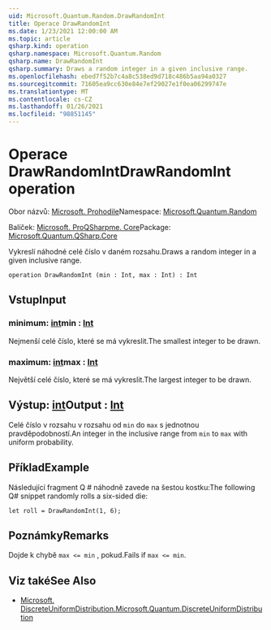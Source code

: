 ```yaml
---
uid: Microsoft.Quantum.Random.DrawRandomInt
title: Operace DrawRandomInt
ms.date: 1/23/2021 12:00:00 AM
ms.topic: article
qsharp.kind: operation
qsharp.namespace: Microsoft.Quantum.Random
qsharp.name: DrawRandomInt
qsharp.summary: Draws a random integer in a given inclusive range.
ms.openlocfilehash: ebed7f52b7c4a8c538ed9d718c486b5aa94a0327
ms.sourcegitcommit: 71605ea9cc630e84e7ef29027e1f0ea06299747e
ms.translationtype: MT
ms.contentlocale: cs-CZ
ms.lasthandoff: 01/26/2021
ms.locfileid: "98851145"
---
```

# <a name="drawrandomint-operation"></a><span data-ttu-id="99ba0-102">Operace DrawRandomInt</span><span class="sxs-lookup"><span data-stu-id="99ba0-102">DrawRandomInt operation</span></span>

<span data-ttu-id="99ba0-103">Obor názvů: [Microsoft. Prohodile](xref:Microsoft.Quantum.Random)</span><span class="sxs-lookup"><span data-stu-id="99ba0-103">Namespace: [Microsoft.Quantum.Random](xref:Microsoft.Quantum.Random)</span></span>

<span data-ttu-id="99ba0-104">Balíček: [Microsoft. ProQSharpme. Core](https://nuget.org/packages/Microsoft.Quantum.QSharp.Core)</span><span class="sxs-lookup"><span data-stu-id="99ba0-104">Package: [Microsoft.Quantum.QSharp.Core](https://nuget.org/packages/Microsoft.Quantum.QSharp.Core)</span></span>


<span data-ttu-id="99ba0-105">Vykreslí náhodné celé číslo v daném rozsahu.</span><span class="sxs-lookup"><span data-stu-id="99ba0-105">Draws a random integer in a given inclusive range.</span></span>

```qsharp
operation DrawRandomInt (min : Int, max : Int) : Int
```


## <a name="input"></a><span data-ttu-id="99ba0-106">Vstup</span><span class="sxs-lookup"><span data-stu-id="99ba0-106">Input</span></span>

### <a name="min--int"></a><span data-ttu-id="99ba0-107">minimum: [int](xref:microsoft.quantum.lang-ref.int)</span><span class="sxs-lookup"><span data-stu-id="99ba0-107">min : [Int](xref:microsoft.quantum.lang-ref.int)</span></span>

<span data-ttu-id="99ba0-108">Nejmenší celé číslo, které se má vykreslit.</span><span class="sxs-lookup"><span data-stu-id="99ba0-108">The smallest integer to be drawn.</span></span>


### <a name="max--int"></a><span data-ttu-id="99ba0-109">maximum: [int](xref:microsoft.quantum.lang-ref.int)</span><span class="sxs-lookup"><span data-stu-id="99ba0-109">max : [Int](xref:microsoft.quantum.lang-ref.int)</span></span>

<span data-ttu-id="99ba0-110">Největší celé číslo, které se má vykreslit.</span><span class="sxs-lookup"><span data-stu-id="99ba0-110">The largest integer to be drawn.</span></span>



## <a name="output--int"></a><span data-ttu-id="99ba0-111">Výstup: [int](xref:microsoft.quantum.lang-ref.int)</span><span class="sxs-lookup"><span data-stu-id="99ba0-111">Output : [Int](xref:microsoft.quantum.lang-ref.int)</span></span>

<span data-ttu-id="99ba0-112">Celé číslo v rozsahu v rozsahu od `min` do `max` s jednotnou pravděpodobností.</span><span class="sxs-lookup"><span data-stu-id="99ba0-112">An integer in the inclusive range from `min` to `max` with uniform probability.</span></span>

## <a name="example"></a><span data-ttu-id="99ba0-113">Příklad</span><span class="sxs-lookup"><span data-stu-id="99ba0-113">Example</span></span>

<span data-ttu-id="99ba0-114">Následující fragment Q # náhodně zavede na šestou kostku:</span><span class="sxs-lookup"><span data-stu-id="99ba0-114">The following Q# snippet randomly rolls a six-sided die:</span></span>

```qsharp
let roll = DrawRandomInt(1, 6);
```

## <a name="remarks"></a><span data-ttu-id="99ba0-115">Poznámky</span><span class="sxs-lookup"><span data-stu-id="99ba0-115">Remarks</span></span>

<span data-ttu-id="99ba0-116">Dojde k chybě `max <= min` , pokud.</span><span class="sxs-lookup"><span data-stu-id="99ba0-116">Fails if `max <= min`.</span></span>

## <a name="see-also"></a><span data-ttu-id="99ba0-117">Viz také</span><span class="sxs-lookup"><span data-stu-id="99ba0-117">See Also</span></span>

- [<span data-ttu-id="99ba0-118">Microsoft. DiscreteUniformDistribution.</span><span class="sxs-lookup"><span data-stu-id="99ba0-118">Microsoft.Quantum.DiscreteUniformDistribution</span></span>](xref:Microsoft.Quantum.DiscreteUniformDistribution)